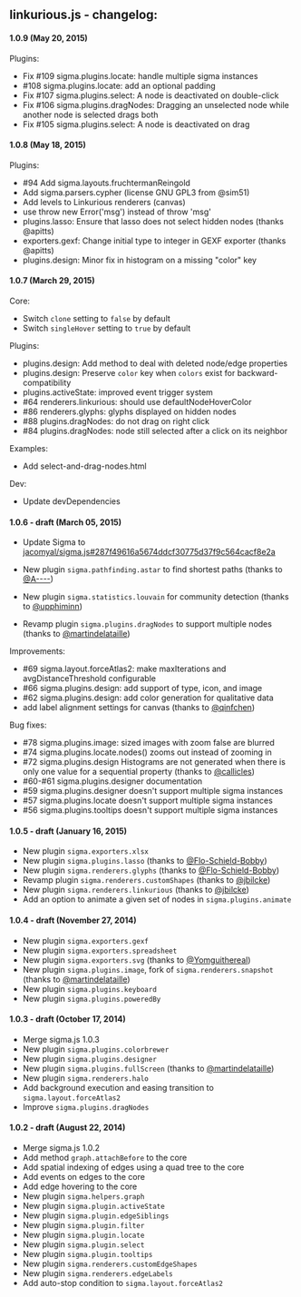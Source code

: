 ## linkurious.js - changelog:

#### 1.0.9 (May 20, 2015)

Plugins:

  - Fix #109 sigma.plugins.locate: handle multiple sigma instances
  - #108 sigma.plugins.locate: add an optional padding
  - Fix #107 sigma.plugins.select: A node is deactivated on double-click
  - Fix #106 sigma.plugins.dragNodes: Dragging an unselected node while another node is selected drags both
  - Fix #105 sigma.plugins.select: A node is deactivated on drag

#### 1.0.8 (May 18, 2015)

Plugins:

  - #94 Add sigma.layouts.fruchtermanReingold
  - Add sigma.parsers.cypher (license GNU GPL3 from @sim51)
  - Add levels to Linkurious renderers (canvas)
  - use throw new Error('msg') instead of throw 'msg'
  - plugins.lasso: Ensure that lasso does not select hidden nodes (thanks @apitts)
  - exporters.gexf: Change initial type to integer in GEXF exporter (thanks @apitts)
  - plugins.design: Minor fix in histogram on a missing "color" key

#### 1.0.7 (March 29, 2015)

Core:

  - Switch `clone` setting to `false` by default
  - Switch `singleHover` setting to `true` by default

Plugins:

  - plugins.design: Add method to deal with deleted node/edge properties
  - plugins.design: Preserve `color` key when `colors` exist for backward-compatibility
  - plugins.activeState: improved event trigger system
  - #64 renderers.linkurious: should use defaultNodeHoverColor
  - #86 renderers.glyphs: glyphs displayed on hidden nodes
  - #88 plugins.dragNodes: do not drag on right click
  - #84 plugins.dragNodes: node still selected after a click on its neighbor

Examples:

  - Add select-and-drag-nodes.html

Dev:

  - Update devDependencies

#### 1.0.6 - draft (March 05, 2015)

  - Update Sigma to [jacomyal/sigma.js#287f49616a5674ddcf30775d37f9c564cacf8e2a](https://github.com/jacomyal/sigma.js/commit/287f49616a5674ddcf30775d37f9c564cacf8e2a)

  - New plugin `sigma.pathfinding.astar` to find shortest paths (thanks to [@A----](https://github.com/A----))
  - New plugin `sigma.statistics.louvain` for community detection (thanks to [@upphiminn](https://github.com/upphiminn))
  - Revamp plugin `sigma.plugins.dragNodes` to support multiple nodes (thanks to [@martindelataille](https://github.com/martindelataille))

Improvements:

  - #69 sigma.layout.forceAtlas2: make maxIterations and avgDistanceThreshold configurable
  - #66 sigma.plugins.design: add support of type, icon, and image
  - #62 sigma.plugins.design: add color generation for qualitative data
  - add label alignment settings for canvas (thanks to [@qinfchen](https://github.com/qinfchen))

Bug fixes:

  - #78 sigma.plugins.image: sized images with zoom false are blurred
  - #74 sigma.plugins.locate.nodes() zooms out instead of zooming in
  - #72 sigma.plugins.design Histograms are not generated when there is only one value for a sequential property (thanks to [@callicles](https://github.com/callicles))
  - #60-#61 sigma.plugins.designer documentation
  - #59 sigma.plugins.designer doesn't support multiple sigma instances
  - #57 sigma.plugins.locate doesn't support multiple sigma instances
  - #56 sigma.plugins.tooltips doesn't support multiple sigma instances

#### 1.0.5 - draft (January 16, 2015)

  - New plugin `sigma.exporters.xlsx`
  - New plugin `sigma.plugins.lasso` (thanks to [@Flo-Schield-Bobby](https://github.com/Flo-Schield-Bobby))
  - New plugin `sigma.renderers.glyphs` (thanks to [@Flo-Schield-Bobby](https://github.com/Flo-Schield-Bobby))
  - Revamp plugin `sigma.renderers.customShapes` (thanks to [@jbilcke](https://github.com/jbilcke))
  - New plugin `sigma.renderers.linkurious` (thanks to [@jbilcke](https://github.com/jbilcke))
  - Add an option to animate a given set of nodes in `sigma.plugins.animate`

#### 1.0.4 - draft (November 27, 2014)

  - New plugin `sigma.exporters.gexf`
  - New plugin `sigma.exporters.spreadsheet`
  - New plugin `sigma.exporters.svg` (thanks to [@Yomguithereal](https://github.com/Yomguithereal))
  - New plugin `sigma.plugins.image`, fork of `sigma.renderers.snapshot` (thanks to [@martindelataille](https://github.com/martindelataille))
  - New plugin `sigma.plugins.keyboard`
  - New plugin `sigma.plugins.poweredBy`


#### 1.0.3 - draft (October 17, 2014)

  - Merge sigma.js 1.0.3
  - New plugin `sigma.plugins.colorbrewer`
  - New plugin `sigma.plugins.designer`
  - New plugin `sigma.plugins.fullScreen` (thanks to [@martindelataille](https://github.com/martindelataille))
  - New plugin `sigma.renderers.halo`
  - Add background execution and easing transition to `sigma.layout.forceAtlas2`
  - Improve `sigma.plugins.dragNodes`

#### 1.0.2 - draft (August 22, 2014)

  - Merge sigma.js 1.0.2
  - Add method `graph.attachBefore` to the core
  - Add spatial indexing of edges using a quad tree to the core
  - Add events on edges to the core
  - Add edge hovering to the core
  - New plugin `sigma.helpers.graph`
  - New plugin `sigma.plugin.activeState`
  - New plugin `sigma.plugin.edgeSiblings`
  - New plugin `sigma.plugin.filter`
  - New plugin `sigma.plugin.locate`
  - New plugin `sigma.plugin.select`
  - New plugin `sigma.plugin.tooltips`
  - New plugin `sigma.renderers.customEdgeShapes`
  - New plugin `sigma.renderers.edgeLabels`
  - Add auto-stop condition to `sigma.layout.forceAtlas2`
